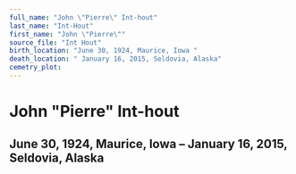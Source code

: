 ```yaml
---
full_name: "John \"Pierre\" Int-hout"
last_name: "Int-Hout"
first_name: "John \"Pierre\""
source_file: "Int Hout"
birth_location: "June 30, 1924, Maurice, Iowa "
death_location: " January 16, 2015, Seldovia, Alaska"
cemetry_plot: 
---
```

# John "Pierre" Int-hout

## June 30, 1924, Maurice, Iowa – January 16, 2015, Seldovia, Alaska

